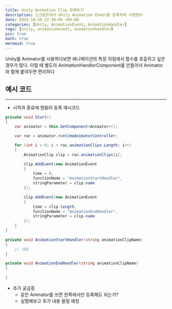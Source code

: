 ```yaml
---
title: Unity Animation Clip 등록하기
description: 스크립트에서 Unity Animation Event를 등록하여 사용한다
date: 2024-10-28 22:30:00 +09:00
categories: [Unity, AnimationEvent, AnimationHandler]
tags: [unity, animationevent, animationhandler]
pin: true
math: true
mermaid: true
---
```


Unity를 Animator를 사용하다보면 애니메이션의 특정 지점에서 함수를 호출하고 싶은 경우가 많다. 이럴 때 별도의 AnimationHandlerComponent를 만들어서 Animator와 함께 붙여두면 편리하다

## 예시 코드
---

- 시작과 종료에 핸들러 등록 예시코드

```csharp
private void Start()
{
    var animator = this.GetComponent<Animator>();

    var rac = animator.runtimeAnimatorController;

    for (int i = 0; i < rac.animationClips.Length; i++)
    {
        AnimationClip clip = rac.animationClips[i];

        clip.AddEvent(new AnimationEvent
        {
            time = 0,
            functionName = "AnimationStartHandler",
            stringParameter = clip.name
        });

        clip.AddEvent(new AnimationEvent
        {
            time = clip.length,
            functionName = "AnimationEndHandler",
            stringParameter = clip.name
        });
    }
}

private void AnimationStartHandler(string animationClipName)
{
    // 내용
}

private void AnimationEndHandler(string animationClipName)
{
    
}
```

- 추가 궁금증
  - 같은 Animator를 쓰면 한쪽에서만 등록해도 되는가?
  - 실험해보고 추가 내용 올릴 예정